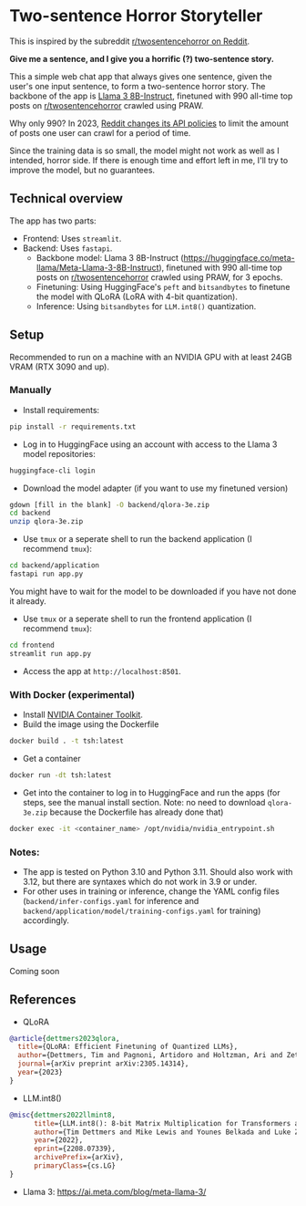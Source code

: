 # Two-sentence Horror Storyteller

This is inspired by the subreddit [r/twosentencehorror on Reddit](https://www.reddit.com/r/twosentencehorror).

**Give me a sentence, and I give you a horrific (?) two-sentence story.**

This a simple web chat app that always gives one sentence, given the user's one input sentence, to form a two-sentence horror story. The backbone of the app is [Llama 3 8B-Instruct](https://huggingface.co/meta-llama/Meta-Llama-3-8B-Instruct), finetuned with 990 all-time top posts on [r/twosentencehorror](https://www.reddit.com/r/twosentencehorror) crawled using PRAW.

Why only 990? In 2023, [Reddit changes its API policies](https://en.wikipedia.org/wiki/2023_Reddit_API_controversy) to limit the amount of posts one user can crawl for a period of time.

Since the training data is so small, the model might not work as well as I intended, horror side. If there is enough time and effort left in me, I'll try to improve the model, but no guarantees.

## Technical overview
The app has two parts:
- Frontend: Uses `streamlit`.
- Backend: Uses `fastapi`.
    - Backbone model: Llama 3 8B-Instruct (https://huggingface.co/meta-llama/Meta-Llama-3-8B-Instruct), finetuned with 990 all-time top posts on [r/twosentencehorror](https://www.reddit.com/r/twosentencehorror) crawled using PRAW, for 3 epochs.
    - Finetuning: Using HuggingFace's `peft` and `bitsandbytes` to finetune the model with QLoRA (LoRA with 4-bit quantization).
    - Inference: Using `bitsandbytes` for `LLM.int8()` quantization.

## Setup
Recommended to run on a machine with an NVIDIA GPU with at least 24GB VRAM (RTX 3090 and up).
### Manually
- Install requirements:
```bash
pip install -r requirements.txt
```
- Log in to HuggingFace using an account with access to the Llama 3 model repositories:
```bash
huggingface-cli login
```
- Download the model adapter (if you want to use my finetuned version)
```bash
gdown [fill in the blank] -O backend/qlora-3e.zip
cd backend
unzip qlora-3e.zip
```
- Use `tmux` or a seperate shell to run the backend application (I recommend `tmux`):
```bash
cd backend/application
fastapi run app.py
```
You might have to wait for the model to be downloaded if you have not done it already.
- Use `tmux` or a seperate shell to run the frontend application (I recommend `tmux`):
```bash
cd frontend
streamlit run app.py
```
- Access the app at `http://localhost:8501`.
### With Docker (experimental)
- Install [NVIDIA Container Toolkit](https://docs.nvidia.com/datacenter/cloud-native/container-toolkit/latest/install-guide.html).
- Build the image using the Dockerfile
```bash
docker build . -t tsh:latest
```
- Get a container
```bash
docker run -dt tsh:latest
```

- Get into the container to log in to HuggingFace and run the apps (for steps, see the manual install section. Note: no need to download `qlora-3e.zip` because the Dockerfile has already done that)

```bash
docker exec -it <container_name> /opt/nvidia/nvidia_entrypoint.sh
```

### Notes:
- The app is tested on Python 3.10 and Python 3.11. Should also work with 3.12, but there are syntaxes which do not work in 3.9 or under.
- For other uses in training or inference, change the YAML config files (`backend/infer-configs.yaml` for inference and `backend/application/model/training-configs.yaml` for training) accordingly.

## Usage

Coming soon

## References
- QLoRA
```bibtex
@article{dettmers2023qlora,
  title={QLoRA: Efficient Finetuning of Quantized LLMs},
  author={Dettmers, Tim and Pagnoni, Artidoro and Holtzman, Ari and Zettlemoyer, Luke},
  journal={arXiv preprint arXiv:2305.14314},
  year={2023}
}
```
- LLM.int8()
```bibtex
@misc{dettmers2022llmint8,
      title={LLM.int8(): 8-bit Matrix Multiplication for Transformers at Scale},
      author={Tim Dettmers and Mike Lewis and Younes Belkada and Luke Zettlemoyer},
      year={2022},
      eprint={2208.07339},
      archivePrefix={arXiv},
      primaryClass={cs.LG}
}
```
- Llama 3: https://ai.meta.com/blog/meta-llama-3/
